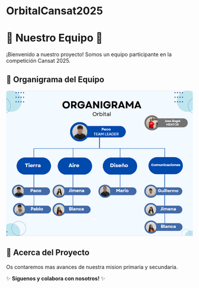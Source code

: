 # OrbitalCansat2025
# 👥 Nuestro Equipo 🚀

¡Bienvenido a nuestro proyecto! Somos un equipo participante en la competición Cansat 2025.

## 📸 Organigrama del Equipo

![Organigrama](https://github.com/OrbitalCansat/OrbitalCansat2025/blob/main/img/organigrama.jpg)

## 📌 Acerca del Proyecto
Os contaremos mas avances de nuestra mision primaria y secundaria.

✨ **Síguenos y colabora con nosotros!** ✨
